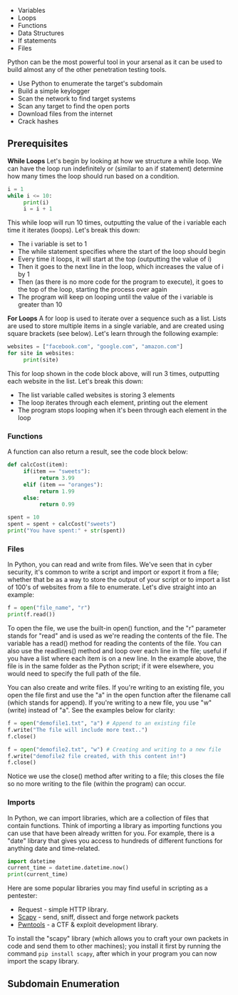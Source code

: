 - Variables
- Loops
- Functions
- Data Structures
- If statements
- Files

Python can be the most powerful tool in your arsenal as it can be used to build almost any of the other penetration testing tools.
- Use Python to enumerate the target's subdomain
- Build a simple keylogger
- Scan the network to find target systems
- Scan any target to find the open ports
- Download files from the internet
- Crack hashes

## Prerequisites
**While Loops**
Let's begin by looking at how we structure a while loop. We can have the loop run indefinitely or (similar to an if statement) determine how many times the loop should run based on a condition.

```python
i = 1
while i <= 10:
     print(i)
     i = i + 1
```

This while loop will run 10 times, outputting the value of the i variable each time it iterates (loops). Let's break this down:
- The i variable is set to 1
- The while statement specifies where the start of the loop should begin
- Every time it loops, it will start at the top (outputting the value of i)
- Then it goes to the next line in the loop, which increases the value of i by 1
- Then (as there is no more code for the program to execute), it goes to the top of the loop, starting the process over again
- The program will keep on looping until the value of the i variable is greater than 10

**For Loops**
A for loop is used to iterate over a sequence such as a list. Lists are used to store multiple items in a single variable, and are created using square brackets (see below). Let's learn through the following example:

```python
websites = ["facebook.com", "google.com", "amazon.com"]
for site in websites:
     print(site)
```

This for loop shown in the code block above, will run 3 times, outputting each website in the list. Let's break this down:
- The list variable called websites is storing 3 elements
- The loop iterates through each element, printing out the element
- The program stops looping when it's been through each element in the loop

### Functions
A function can also return a result, see the code block below:
```python
def calcCost(item):
     if(item == "sweets"):
          return 3.99
     elif (item == "oranges"):
          return 1.99
     else:
          return 0.99

spent = 10
spent = spent + calcCost("sweets")
print("You have spent:" + str(spent))
```

### Files
In Python, you can read and write from files. We've seen that in cyber security, it's common to write a script and import or export it from a file; whether that be as a way to store the output of your script or to import a list of 100's of websites from a file to enumerate. Let's dive straight into an example:
```python
f = open("file_name", "r")
print(f.read())
```

To open the file, we use the built-in open() function, and the "r" parameter stands for "read" and is used as we're reading the contents of the file. The variable has a read() method for reading the contents of the file. You can also use the readlines() method and loop over each line in the file; useful if you have a list where each item is on a new line. In the example above, the file is in the same folder as the Python script; if it were elsewhere, you would need to specify the full path of the file.

You can also create and write files. If you're writing to an existing file, you open the file first and use the "a" in the open function after the filename call (which stands for append). If you're writing to a new file, you use "w" (write) instead of "a". See the examples below for clarity:
```python
f = open("demofile1.txt", "a") # Append to an existing file
f.write("The file will include more text..")
f.close()

f = open("demofile2.txt", "w") # Creating and writing to a new file
f.write("demofile2 file created, with this content in!")
f.close()
```

Notice we use the close() method after writing to a file; this closes the file so no more writing to the file (within the program) can occur.

### Imports
In Python, we can import libraries, which are a collection of files that contain functions. Think of importing a library as importing functions you can use that have been already written for you. For example, there is a "date" library that gives you access to hundreds of different functions for anything date and time-related.
```python
import datetime
current_time = datetime.datetime.now()
print(current_time)
```

Here are some popular libraries you may find useful in scripting as a pentester:
- Request - simple HTTP library.
- [Scapy](https://scapy.readthedocs.io/en/latest/introduction.html) - send, sniff, dissect and forge network packets
- [Pwntools](https://docs.pwntools.com/en/stable/) - a CTF & exploit development library.

To install the "scapy" library (which allows you to craft your own packets in code and send them to other machines); you install it first by running the command `pip install scapy`, after which in your program you can now import the scapy library.

## **Subdomain Enumeration**
